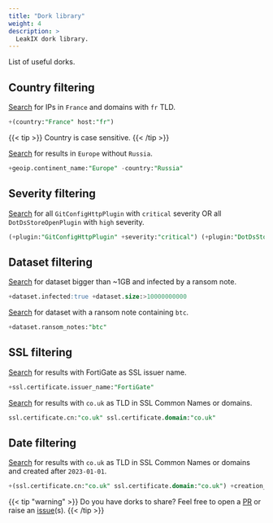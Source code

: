 ```yaml
---
title: "Dork library"
weight: 4
description: >
  LeakIX dork library.
---
```


List of useful dorks.

## Country filtering

[Search](https://leakix.net/search?scope=leak&q=%2B%28country%3AFrance+host%3Afr%29) for IPs in `France` and domains with `fr` TLD.

```sql
+(country:"France" host:"fr")
```

{{< tip >}}
Country is case sensitive.
{{< /tip >}}

[Search](https://leakix.net/search?scope=leak&q=%2B%28geoip.continent_name%3AEurope+-country%3ARussia%29) for results in `Europe` without `Russia`.

```sql
+geoip.continent_name:"Europe" -country:"Russia"
```

## Severity filtering

[Search](https://leakix.net/search?scope=leak&q=%28%2Bplugin%3AGitConfigHttpPlugin+%2Bseverity%3Acritical%29+%28%2Bplugin%3ADotDsStoreOpenPlugin+%2Bseverity%3Ahigh%29) for all `GitConfigHttpPlugin` with `critical` severity OR all `DotDsStoreOpenPlugin` with `high` severity.

```sql
(+plugin:"GitConfigHttpPlugin" +severity:"critical") (+plugin:"DotDsStoreOpenPlugin" +severity:"high")
```

## Dataset filtering

[Search](https://leakix.net/search?scope=leak&q=%2Bdataset.infected%3Atrue+%2Bdataset.size%3A%3E10000000000) for dataset bigger than ~1GB and infected by a ransom note.

```sql
+dataset.infected:true +dataset.size:>10000000000
```

[Search](https://leakix.net/search?scope=leak&q=%2Bdataset.ransom_notes%3Abtc) for dataset with a ransom note containing `btc`.

```sql
+dataset.ransom_notes:"btc"
```

## SSL filtering

[Search](https://leakix.net/search?scope=service&q=%2Bssl.certificate.issuer_name%3AFortiGate) for results with FortiGate as SSL issuer name.

```sql
+ssl.certificate.issuer_name:"FortiGate"

```

[Search](https://leakix.net/search?scope=service&q=ssl.certificate.cn%3A%22co.uk%22+ssl.certificate.domain%3A%22co.uk%22) for results with `co.uk` as TLD in SSL Common Names or domains.

```sql
ssl.certificate.cn:"co.uk" ssl.certificate.domain:"co.uk"
```

## Date filtering

[Search](https://leakix.net/search?scope=leak&q=%2B%28ssl.certificate.cn%3A%22co.uk%22+ssl.certificate.domain%3A%22co.uk%22%29+%2Bcreation_date%3A%3E2023-01-01) for results with `co.uk` as TLD in SSL Common Names or domains and created after `2023-01-01`.

```sql
+(ssl.certificate.cn:"co.uk" ssl.certificate.domain:"co.uk") +creation_date:>2023-01-01
```

{{< tip "warning" >}}
Do you have dorks to share? Feel free to open a [PR](https://github.com/LeakIX/DocSite/pulls) or raise an [issue](https://github.com/LeakIX/DocSite/issues/new/choose "Open a Github Issue")(s).
{{< /tip >}}
